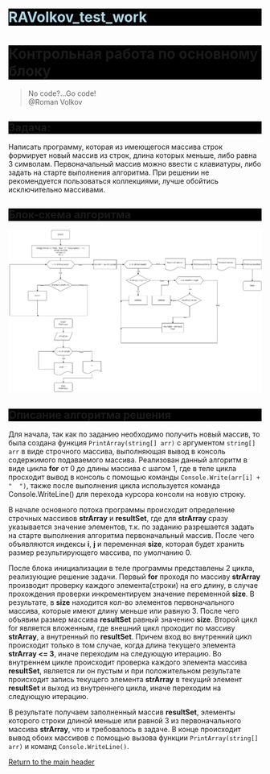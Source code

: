 # <h1 id="top-head" style="color:lightblue; background: black">  RAVolkov_test_work

# <h1 style="background:black"> Контрольная работа по основному блоку

>No code?...Go code!
<br>@Roman Volkov

## <h2 style="background:black"> Задача:
 Написать программу, которая из имеющегося массива строк формирует новый массив из строк, длина которых меньше, либо равна 3 символам. Первоначальный массив можно ввести с клавиатуры, либо задать на старте выполнения алгоритма. При решении не рекомендуется пользоваться коллекциями, лучше обойтись исключительно массивами.

## <h2 style="background:black"> Блок-схема алгоритма
![Блок-схема алгоритма](Test_work_blockDiagramm_VolkovRA.png)

## <h2 style="background:black"> Описание алгоритма решения

Для начала, так как по заданию необходимо получить новый массив, то была создана функция `PrintArray(string[] arr)` с аргументом `string[] arr` в виде строчного массива, выполняющая вывод в консоль содержимого подаваемого массива. Реализован данный алгоритм в виде цикла **for** от 0 до длины массива с шагом 1, где в теле цикла просходит вывод в консоль с помощью команды `Console.Write(arr[i] + "  ")`, также после выполнения цикла используется команда Console.WriteLine() для перехода курсора консоли на новую строку.  

В начале основного потока программы происходит определение строчных массивов **strArray** и **resultSet**, где для **strArray** сразу указывается значение элементов, т.к. по заданию разрешается задать на старте выполнения алгоритма первоначальный массив. После чего объявляются индексы **i**, **j** и переменная **size**, которая будет хранить размер результирующего массива, по умолчанию 0.  

После блока инициализации в теле программы представлены 2 цикла, реализующие решение задачи. Первый **for** проходя по массиву **strArray** производит проверку каждого элемента(строки) на его длину, в случае прохождения проверки инкрементируем значение переменной **size**. В результате, в **size** находится кол-во элементов первоначального массива, которые имеют длину меньше или равную 3. После чего объявим размер массива **resultSet** равный значению **size**. Второй цикл for является вложенным, где внешний цикл проходит по массиву **strArray**, а внутренный по **resultSet**. Причем вход во внутренний цикл происходит только в том случае, когда длина текущего элемента **strArray <= 3**, иначе переходим на следующую итерацию. Во внутреннем цикле происходит проверка каждого элемента массива **resultSet**, является ли он пустым и при положительном результате происходит запись текущего элемента **strArray** в текущий элемент **resultSet** и выход из внутреннего цикла, иначе переходим на следующую итерацию.

В результате получаем заполненный массив **resultSet**, элементы которого строки длиной меньше или равной 3 из первоначального массива **strArray**, что и требовалось в задаче. В конце происходит вывод обоих массивов с помощью вызова функции `PrintArray(string[] arr)` и команд `Console.WriteLine()`.


[Return to the main header](#top-head)
